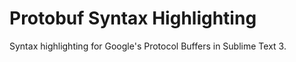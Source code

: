 Protobuf Syntax Highlighting
============================

Syntax highlighting for Google's Protocol Buffers in Sublime Text 3.

